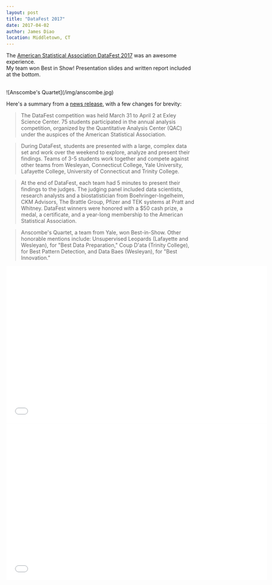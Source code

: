 ```yaml
---
layout: post
title: "DataFest 2017"
date: 2017-04-02
author: James Diao
location: Middletown, CT
---
```



The [American Statistical Association DataFest 2017](http://datafest.blogs.wesleyan.edu/) was an awesome experience.  
My team won Best in Show! Presentation slides and written report included at the bottom. 

<br/>
![Anscombe's Quartet](/img/anscombe.jpg)  
<br/>

Here's a summary from a [news release](http://newsletter.blogs.wesleyan.edu/2017/04/10/wesleyan-team-honored-for-best-innovation-at-2017-datafest/?gaclick=featured), with a few changes for brevity:

> The DataFest competition was held March 31 to April 2 at Exley Science Center. 75 students participated in the annual analysis competition, organized by the Quantitative Analysis Center (QAC) under the auspices of the American Statistical Association.

> During DataFest, students are presented with a large, complex data set and work over the weekend to explore, analyze and present their findings. Teams of 3-5 students work together and compete against other teams from Wesleyan, Connecticut College, Yale University, Lafayette College, University of Connecticut and Trinity College.

> At the end of DataFest, each team had 5 minutes to present their findings to the judges. The judging panel included data scientists, research analysts and a biostatistician from Boehringer-Ingelheim, CKM Advisors, The Brattle Group, Pfizer and TEK systems at Pratt and Whitney. DataFest winners were honored with a $50 cash prize, a medal, a certificate, and a year-long membership to the American Statistical Association.

> Anscombe's Quartet, a team from Yale, won Best-in-Show. Other honorable mentions include: Unsupervised Leopards (Lafayette and Wesleyan), for "Best Data Preparation," Coup D'ata (Trinity College), for Best Pattern Detection, and Data Baes (Wesleyan), for "Best Innovation."


<embed src="/PDF/DataFest_Slides_Final.pdf" width="700" height="420" type='application/pdf'>
<embed src="/PDF/DataFest_Report_Final.pdf" width="700" height="420" type='application/pdf'>
